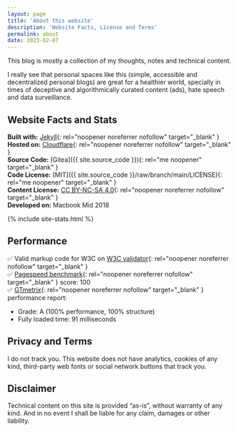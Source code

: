 ```yaml
---
layout: page
title: 'About this website'
description: 'Website Facts, License and Terms'
permalink: about
date: 2023-02-07
---
```


This blog is mostly a collection of my thoughts, notes and technical content.

I really see that personal spaces like this (simple, accessible and decentralized personal blogs) are great for a healthier world, specially in times of deceptive and algorithmically curated content (ads), hate speech and data surveillance.

## Website Facts and Stats

**Built with:** [Jekyll](https://jekyllrb.com){: rel="noopener noreferrer nofollow" target="_blank" }  
**Hosted on:** [Cloudflare](https://pages.cloudflare.com/){: rel="noopener noreferrer nofollow" target="_blank" }  
**Source Code:** [Gitea]({{ site.source_code }}){: rel="me noopener" target="_blank" }  
**Code License:** [MIT]({{ site.source_code }}/raw/branch/main/LICENSE){: rel="me noopener" target="_blank" }  
**Content License:** [CC BY-NC-SA 4.0](https://creativecommons.org/licenses/by-nc-sa/4.0/){: rel="noopener noreferrer nofollow" target="_blank" }   
**Developed on:** Macbook Mid 2018  

{% include site-stats.html %}

## Performance

✅ Valid markup code for W3C on [W3C validator](https://validator.w3.org/nu/?doc=https%3A%2F%2Fabf.li%2F){: rel="noopener noreferrer nofollow" target="_blank" }  
✅ [Pagespeed benchmark](https://pagespeed.web.dev/report?url=https%3A%2F%2Fabf.li%2F){: rel="noopener noreferrer nofollow" target="_blank" } score: 100  
✅ [GTmetrix](https://gtmetrix.com){: rel="noopener noreferrer nofollow" target="_blank" } performance report:  
* Grade: A (100% performance, 100% structure)
* Fully loaded time: 91 milliseconds

## Privacy and Terms

I do not track you. This website does not have analytics, cookies of any kind, third-party web fonts or social network buttons that track you.

## Disclaimer

Technical content on this site is provided “as-is”, without warranty of any kind. And in no event I shall be liable for any claim, damages or other liability.